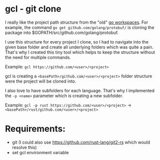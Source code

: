 # gcl - git clone

I really like the project path structure from the "old" [go workspaces](https://golang.org/doc/gopath_code#Workspaces). For example, the command `go get github.com/golang/protobuf/` is cloning the package into $GOPATH/src/github.com/golang/protobuf.

I use this structure for every project I clone, so I had to navigate into the given base folder and create all underlying folders which was quite a pain. That's why I created this tiny tool which helps to keep the structure without the need for multiple commands.

Example: `gcl https://github.com/<user>/<project>`

gcl is creating a `<basePath>/github.com/<user>/<project>` folder structure were the project will be cloned into.

I also love to have subfolders for each language. That's why I implemented the `-p <name>` parameter which is creating a new <name> subfolder.

Example: `gcl -p rust https://github.com/<user>/<project>`
-> `<basePath>/rust/github.com/<user>/<project>`

# Requirements:
- git (I could also use https://github.com/rust-lang/git2-rs which would resolve this)
- set gcl environment variable